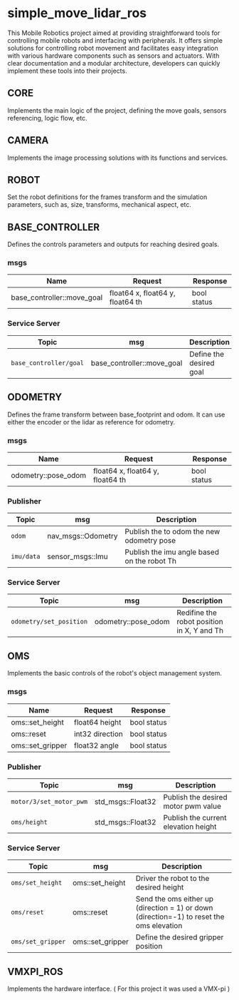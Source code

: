 # simple_move_lidar_ros

This Mobile Robotics project aimed at providing straightforward tools for controlling mobile robots and interfacing with peripherals. It offers simple solutions for controlling robot movement and facilitates easy integration with various hardware components such as sensors and actuators. With clear documentation and a modular architecture, developers can quickly implement these tools into their projects.

## CORE
Implements the main logic of the project, defining the move goals, sensors referencing, logic flow, etc.

## CAMERA
Implements the image processing solutions with its functions and services.

## ROBOT
Set the robot definitions for the frames transform and the simulation parameters, such as, size, transforms, mechanical aspect, etc.

## BASE_CONTROLLER
Defines the controls parameters and outputs for reaching desired goals.

### msgs
| **Name**            | **Request**                      | **Response** |
|---------------------|----------------------------------|--------------|
| base_controller::move_goal | float64 x, float64 y, float64 th | bool status  |

### Service Server
| **Topic**               | **msg**            | **Description**                             |
|-------------------------|--------------------|---------------------------------------------|
| `base_controller/goal` | base_controller::move_goal | Define the desired goal |

## ODOMETRY
Defines the frame transform between base_footprint and odom. It can use either the encoder or the lidar as reference for odometry.

### msgs
| **Name**            | **Request**                      | **Response** |
|---------------------|----------------------------------|--------------|
| odometry::pose_odom | float64 x, float64 y, float64 th | bool status  |

### Publisher
| **Topic**               | **msg**            | **Description**                             |
|-------------------------|--------------------|---------------------------------------------|
| `odom`                  | nav_msgs::Odometry | Publish the to odom the new odometry pose   |
| `imu/data`              | sensor_msgs::Imu   | Publish the imu angle based on the robot Th |

### Service Server
| **Topic**               | **msg**            | **Description**                             |
|-------------------------|--------------------|---------------------------------------------|
| `odometry/set_position` | odometry::pose_odom | Redifine the robot position in X, Y and Th |

## OMS
Implements the basic controls of the robot's object management system.

### msgs
| **Name**            | **Request**                      | **Response** |
|---------------------|----------------------------------|--------------|
| oms::set_height     | float64 height                   | bool status  |
| oms::reset          | int32 direction                  | bool status  |
| oms::set_gripper    | float32 angle                    | bool status  |


### Publisher
| **Topic**               | **msg**           | **Description**                      |
|-------------------------|-------------------|--------------------------------------|
| `motor/3/set_motor_pwm` | std_msgs::Float32 | Publish the desired motor pwm value  |
| `oms/height`            | std_msgs::Float32 | Publish the current elevation height |

### Service Server
| **Topic**               | **msg**            | **Description**                             |
|-------------------------|--------------------|---------------------------------------------|
| `oms/set_height` | oms::set_height | Driver the robot to the desired height |
| `oms/reset` | oms::reset | Send the oms either up (direction = 1) or down (direction=-1) to reset the oms elevation |
| `oms/set_gripper` | oms::set_gripper | Define the desired gripper position |


## VMXPI_ROS
Implements the hardware interface. ( For this project it was used a VMX-pi )
